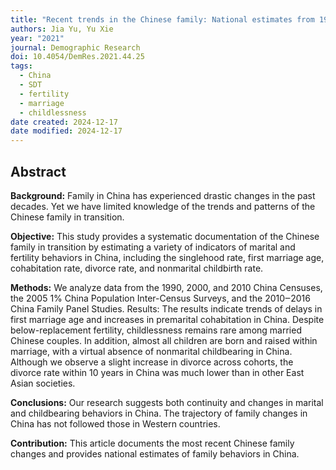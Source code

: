 ```yaml
---
title: "Recent trends in the Chinese family: National estimates from 1990 to 2010"
authors: Jia Yu, Yu Xie
year: "2021"
journal: Demographic Research
doi: 10.4054/DemRes.2021.44.25
tags:
  - China
  - SDT
  - fertility
  - marriage
  - childlessness
date created: 2024-12-17
date modified: 2024-12-17
---
```


## Abstract

**Background:** Family in China has experienced drastic changes in the past decades. Yet we have limited knowledge of the trends and patterns of the Chinese family in transition.

**Objective:** This study provides a systematic documentation of the Chinese family in transition by estimating a variety of indicators of marital and fertility behaviors in China, including the singlehood rate, first marriage age, cohabitation rate, divorce rate, and nonmarital childbirth rate.

**Methods:** We analyze data from the 1990, 2000, and 2010 China Censuses, the 2005 1% China Population Inter-Census Surveys, and the 2010‒2016 China Family Panel Studies. Results: The results indicate trends of delays in first marriage age and increases in premarital cohabitation in China. Despite below-replacement fertility, childlessness remains rare among married Chinese couples. In addition, almost all children are born and raised within marriage, with a virtual absence of nonmarital childbearing in China. Although we observe a slight increase in divorce across cohorts, the divorce rate within 10 years in China was much lower than in other East Asian societies.

**Conclusions:** Our research suggests both continuity and changes in marital and childbearing behaviors in China. The trajectory of family changes in China has not followed those in Western countries.

**Contribution:** This article documents the most recent Chinese family changes and provides national estimates of family behaviors in China.
